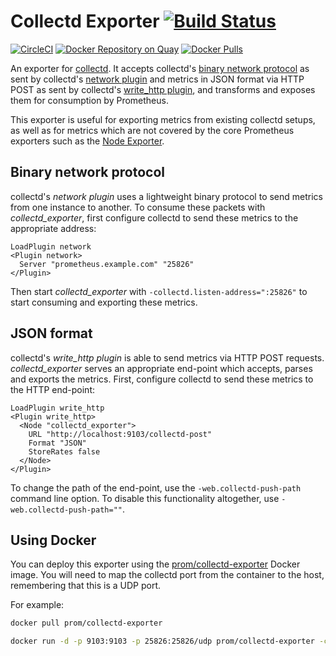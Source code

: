 # Collectd Exporter [![Build Status](https://travis-ci.org/prometheus/collectd_exporter.svg)][travis]

[![CircleCI](https://circleci.com/gh/prometheus/collectd_exporter/tree/master.svg?style=shield)][circleci]
[![Docker Repository on Quay](https://quay.io/repository/prometheus/collectd-exporter/status)][quay]
[![Docker Pulls](https://img.shields.io/docker/pulls/prom/collectd-exporter.svg?maxAge=604800)][hub]

An exporter for [collectd](https://collectd.org/). It accepts collectd's
[binary network protocol](https://collectd.org/wiki/index.php/Binary_protocol)
as sent by collectd's
[network plugin](https://collectd.org/wiki/index.php/Plugin:Network) and
metrics in JSON format via HTTP POST as sent by collectd's
[write_http plugin](https://collectd.org/wiki/index.php/Plugin:Write_HTTP),
and transforms and exposes them for consumption by Prometheus.

This exporter is useful for exporting metrics from existing collectd setups, as
well as for metrics which are not covered by the core Prometheus exporters such
as the [Node Exporter](https://github.com/prometheus/node_exporter).

## Binary network protocol

collectd's *network plugin* uses a lightweight binary protocol to send metrics
from one instance to another. To consume these packets with
*collectd_exporter*, first configure collectd to send these metrics to the
appropriate address:

```
LoadPlugin network
<Plugin network>
  Server "prometheus.example.com" "25826"
</Plugin>
```

Then start *collectd_exporter* with `-collectd.listen-address=":25826"` to
start consuming and exporting these metrics.

## JSON format

collectd's *write_http plugin* is able to send metrics via HTTP POST requests.
*collectd_exporter* serves an appropriate end-point which accepts, parses and
exports the metrics. First, configure collectd to send these metrics to the
HTTP end-point:

```
LoadPlugin write_http
<Plugin write_http>
  <Node "collectd_exporter">
    URL "http://localhost:9103/collectd-post"
    Format "JSON"
    StoreRates false
  </Node>
</Plugin>
```

To change the path of the end-point, use the `-web.collectd-push-path` command
line option. To disable this functionality altogether, use
`-web.collectd-push-path=""`.

## Using Docker

You can deploy this exporter using the [prom/collectd-exporter][hub] Docker image.
You will need to map the collectd port from the container to the host, remembering
that this is a UDP port.

For example:

```bash
docker pull prom/collectd-exporter

docker run -d -p 9103:9103 -p 25826:25826/udp prom/collectd-exporter -collectd.listen-address=":25826"
```


[circleci]: https://circleci.com/gh/prometheus/collectd_exporter
[hub]: https://hub.docker.com/r/prom/collectd-exporter/
[travis]: https://travis-ci.org/prometheus/collectd_exporter
[quay]: https://quay.io/repository/prometheus/collectd-exporter
